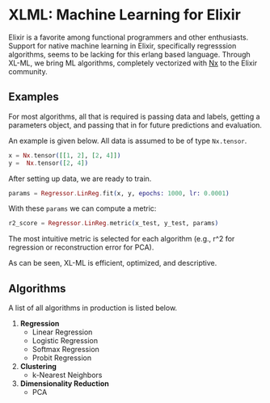 # XLML: Machine Learning for Elixir 

Elixir is a favorite among functional programmers and other enthusiasts. Support for native machine learning in Elixir, specifically regresssion algorithms, seems to be lacking for this erlang based language. Through XL-ML, we bring ML algorithms, completely vectorized with [Nx](https://github.com/elixir-nx/nx) to the Elixir
community.

## Examples 
For most algorithms, all that is required is passing data and labels, getting a parameters object, and passing that in for future predictions and evaluation. 

An example is given below. All data is assumed to be of type `Nx.tensor`. 

```elixir
x = Nx.tensor([[1, 2], [2, 4]])
y =  Nx.tensor([2, 4])
```

After setting up data, we are ready to train. 

```elixir
params = Regressor.LinReg.fit(x, y, epochs: 1000, lr: 0.0001)
```

With these `params` we can compute a metric: 

```elixir 
r2_score = Regressor.LinReg.metric(x_test, y_test, params)
```

The most intuitive metric is selected for each algorithm (e.g., r^2 for regression or reconstruction error for PCA).

As can be seen, XL-ML is efficient, optimized, and descriptive. 

## Algorithms 

A list of all algorithms in production is listed below. 

1. **Regression**
    - Linear Regression 
    - Logistic Regression
    - Softmax Regression
    - Probit Regression
2. **Clustering**
    - k-Nearest Neighbors
3. **Dimensionality Reduction**
    - PCA
